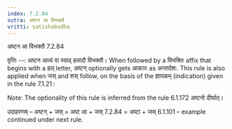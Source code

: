 ```yaml
---
index: 7.2.84
sutra: अष्टन आ विभक्तौ
vritti: satishabodha
---
```



 अष्टन आ विभक्तौ 7.2.84 


वृत्तिः --: अष्टन आत्वं वा स्याद् हलादौ विभक्तौ। When followed by a विभक्तिः affix that begins with a हल् letter, अष्टन् optionally gets आकारः as अन्तादेशः. This rule is also applied when जस् and शस् follow, on the basis of the ज्ञापकम् (indication) given in the rule 7.1.21। 

Note: The optionality of this rule is inferred from the rule 6.1.172 अष्टनो दीर्घात्‌। 


उदाहरणम् – अष्टन् + जस् = अष्ट आ + जस् 7.2.84 = अष्टा + जस् 6.1.101 – example continued under next rule. 


